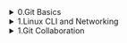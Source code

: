 <details>
    <summary>0.Git Basics</summary>

# Credits, this descriptions of commands taken from Udacity course <a href="https://www.udacity.com/course/version-control-with-git--ud123" rel="nofollow">Version Control with Git</a> and <a href="https://learngitbranching.js.org" rel="nofollow">learngitbranching.js.org</a> 


- Create an empty Git repository or reinitialize an existing one <br>
<pre>git init </pre>
 
new-git-project <br>
.git <br>
├── branches <br> 
├── COMMIT_EDITMSG <br>
├── config <br>
├── description <br>
├── HEAD <br>
├── hooks <br>
│   ├── applypatch-msg.sample <br>
│   ├── commit-msg.sample <br>
│   ├── fsmonitor-watchman.sample <br>
│   ├── post-update.sample <br>
│   ├── pre-applypatch.sample <br>
│   ├── pre-commit.sample <br>
│   ├── pre-merge-commit.sample <br>
│   ├── prepare-commit-msg.sample <br>
│   ├── pre-push.sample <br>
│   ├── pre-rebase.sample <br>
│   ├── pre-receive.sample <br>
│   └── update.sample <br>
├── index <br>
├── info <br>
│   └── exclude <br>
├── logs <br>
│   ├── HEAD <br>
│   └── refs <br>
│       └── heads <br>
│           └── master <br>
├── objects - this directory will be stored all commits which I make <br>
│   ├── 03 <br>
│   │   └── 71c624d9e48a458e47af4b58265e53558059e5 <br>
│   ├── 21 <br>
│   │   └── cf2ad8af085eeba4074f1bfdde0859e4b5a27a <br>
│   ├── 23 <br>
│   │   └── d0346d5da86206ce06f42438ee3657bbfe0ef7 <br>
│   ├── 50 <br>
│   │   └── baa5e568df5577d90c22d6b7dd2250c09a4861 <br>
│   ├── 51 <br>
│   │   └── afa957071f56ff61b0542737b862f416ee7c75 <br>
│   ├── 53 <br>
│   │   └── a2754e67e533925d6baded5e3876617d8d0bc3 <br>
│   ├── a3 <br>
│   │   └── 3232ad235b9b00959c54e8c14fa8bf81ffee22 <br>
│   ├── b7 <br>
│   │   └── 3fde3a497eced12b98f5514129038ef54c95f0 <br>
│   ├── e6 <br>
│   │   └── 9de29bb2d1d6434b8b29ae775ad8c2e48c5391 <br>
│   ├── info <br>
│   └── pack <br>
└── refs - this directory holds pointers to commits (basically the "branches" and "tags") <br>
    ├── heads <br>
    │   └── master <br>
    └── tags <br>


- Clone a repository into a new directory<br> 
git clone url  <additional argument how this repository which I trying to clone will be named instead of original name>

- Show the working tree status<br>
<pre>git status

git log

git log --oneline

git log --stat

git log -p

git log -p --stat

git log -p fdf5493</pre>

- git show command will show only one commit<br>
<pre>git show</pre>

- However, git show can be combined with most of the other flags we've looked at:<br>

<pre>git show -p --stat -w</pre>

- Tip from udacity git course: "I first used git log --oneline to find the SHA of the commit, then I used git log --stat with the SHA to find the right info."

- The git add command is used to move files from the Working Directory to the Staging Index.
<pre>git add <file1> <file2> … <fileN></pre>

- adds all files, directories and everything inside of those directories<br>

<pre>git add .</pre>

- Bypass The Editor With The -m Flag<br>

<pre>git commit -m "Initial commit"</pre>

- git diff command can be used to see changes that have been made but haven't been committed, yet.<br>
<pre>git diff</pre>

- this file to your project in the same directory that the hidden .git directory is located. All you have to do is list the names of files that you want Git to ignore (not track) and it will ignore them.<br>

<pre>.gitignore</pre>

- run git log —oneline command to check briefly output with SHA and commit message<br>
<pre>git log --oneline</pre>

- add an annotated tag<br>
<pre>git tag -a v1.0 a87984</pre>

- delete tag<br>
<pre>git tag -d v1.0</pre>

- list all branches in the repository<br>
<pre>git branch</pre>

- create branch with name: "sidebar"<br>
<pre>git branch sidebar</pre>

- switch to sidebar branch and then git log —oneline or git branch commands could help to check active branch if there is not any specific configuration in shell prompt to check it.<br>

<pre>git checkout sidebar</pre>

- this command will create branch: "alt-sidebar-loc" and has it pointing at the commit with the SHA 42a69f<br>
<pre>git branch alt-sidebar-loc 42a69f</pre>

- switch to another branch from sidebar and then it would be possible to delete sidebar branch with command which will force deletion, despite on commits with this branch<br>

<pre>git branch -D sidebar</pre>

- Switch and Create Branch In One Command<br>
<pre>git checkout -b richards-branch-for-awesome-changes</pre>

- show all branches<br>
<pre>git log --oneline --graph --all</pre>

- combine git branches<br>
<pre>git merge <name-of-branch-to-merge-in></pre>

- NICE TIP: git diff in order to check what is  going to be staged/committed!

- alter the most-recent commit 1) edit the file(s) 2) save the file(s) 3) stage the file(s) 4) run git commit --amend<br>
<pre>git commit --amend</pre>

- reverse a previously made commit<br>
<pre>git revert <SHA-of-commit-to-revert></pre>

- before erasing something, it is a good idea to create a backup<br>
<pre>git branch backup</pre>

- erase commit, --mixed flag is default flag and it will move changes to the working directory., --soft flag is used, the changes are moved to the Staging Index! --hard flag is used, the changes are thrown out! <br>

<pre>^ – indicates the parent commit (Moving upwards one commit at a time with ^)

~ – indicates the first parent commit (Moving upwards a number of times with ~<num>)

git reset <reference-to-commit>

git reset --mixed HEAD^

git checkout -- index.html

git merge backup

git reset --soft HEAD^

git reset --hard HEAD^</pre>

- Git does keep track of everything for about 30 days before it completely erases anything. To access this content, you'll need to use the git reflog command.

- That's right! HEAD~4 references the fourth parent commit of the current one and then the ^2 tells us that it's the second parent of the merge commit (the one that got merged in!).

- could help to reorder commits<br>
<pre>git rebase -i HEAD~4

git cherry-pick <reference-to-commit>

git clone

git fetch</pre>

- downloading from remote repository

<pre>git fetch && git merge o/master == git pull

git pull --rebase</pre>

- uploading your changes to a specified remote and updating that remote to incorporate your new commits

- Important, firstly there is a need to check and set push.default<br>
<pre>git push</pre>

- Creates a new branch named totallyNotMaster and sets it to track o/master<br>
<pre>git checkout -b totallyNotMaster o/master ;git pull</pre>

- Another way to set remote tracking on a branch is to simply use the git branch -u option. Running below command will set the foo branch to track o/master<br>

<pre>git branch -u o/master foo</pre>

- git push can optionally take arguments in the form of:<br>

<pre>git push <remote> <place></pre>

- Go to the branch named "master" in my repository, grab all the commits, and then go to the branch "master" on the remote named "origin". Place whatever commits are missing on that branch and then tell me when you're done.<br>

<pre>git push origin master</pre>

- In order to specify both the source and the destination of <place>, simply join the two together with a colon:<br>

<pre>git push origin <source>:<destination></pre>

- Git will go to the foo branch on the remote, grab all the commits that aren't present locally, and then plop them down onto the o/foo branch locally.<br>

<pre>git fetch origin foo</pre>

- Here is the only catch though -- <source> is now a place on the remote and <destination> is a local place to put those commits. It's the exact opposite of git push, and that makes sense since we are transferring data in the opposite direction

- Git abuses the <source> parameter in two weird ways. These two abuses come from the fact that you can technically specify "nothing" as a valid source for both git push and git fetch. The way you specify nothing is via an empty argument:<br>

<pre>git push origin :side

git fetch origin :bugFix</pre>
 
</details>
 <details>
    <summary>1.Linux CLI and Networking</summary>
  

## Linux CLI, and HTTP

<img src="https://github.com/ivanpikulyk/kottans-frontend/blob/171bd2749c8824c4ab1f4750298dde72e4c979fc/task_linux_cli/photo_2020-10-31_23-04-12.jpg" alt="task_linux_cli_1" style="max-width:25%;">
<img src="https://github.com/ivanpikulyk/kottans-frontend/blob/171bd2749c8824c4ab1f4750298dde72e4c979fc/task_linux_cli/photo_2020-10-31_23-04-17.jpg" alt="task_linux_cli_2" style="max-width:25%;">
<img src="https://github.com/ivanpikulyk/kottans-frontend/blob/171bd2749c8824c4ab1f4750298dde72e4c979fc/task_linux_cli/photo_2020-10-31_23-04-20.jpg" alt="task_linux_cli_3" style="max-width:25%;">
<img src="https://github.com/ivanpikulyk/kottans-frontend/blob/171bd2749c8824c4ab1f4750298dde72e4c979fc/task_linux_cli/photo_2020-10-31_23-04-23.jpg" alt="task_linux_cli_4" style="max-width:25%;">
<hr>
1xx: Informational Messages<br>
2xx: Successful<br>
3xx: Redirection<br>
4xx: Client Error<br>
5xx: Server Error<br>
<hr>
openssl s_client -connect example.com:443<br>

TRACE / HTTP/1.1<br>
host: example.com<br>

<img src="https://github.com/ivanpikulyk/kottans-frontend/blob/main/task_linux_cli/telnet_trace.PNG" alt="telnet_trace" style="max-width:25%;">
</details>
 <details>
    <summary>1.Git Collaboration</summary>
<img src="https://github.com/ivanpikulyk/kottans-frontend/blob/main/task_git_collaboration/photo_2020-11-06_19-49-09.jpg;">
<img src="https://github.com/ivanpikulyk/kottans-frontend/blob/main/task_git_collaboration/photo_2020-11-06_19-47-57.jpg;">
<img src="https://github.com/ivanpikulyk/kottans-frontend/blob/main/task_git_collaboration/photo_2020-11-06_19-47-48.jpg;">    
</details>
